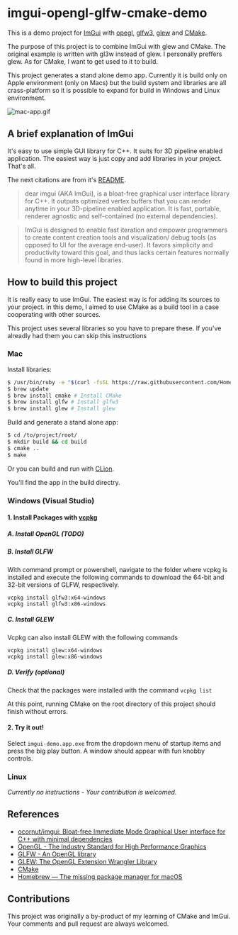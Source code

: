 # imgui-opengl-glfw-cmake-demo

This is a demo project for [ImGui](https://github.com/ocornut/imgui) with [opegl](https://www.opengl.org/), [glfw3](http://www.glfw.org/), [glew](http://glew.sourceforge.net/) and [CMake](https://cmake.org/). 

The purpose of this project is to combine ImGui with glew and CMake. The original example is written with gl3w instead of glew. I personally preffers glew. As for CMake, I want to get used to it to build.

This project generates a stand alone demo app. Currently it is build only on Apple environment (only on Macs) but the build system and libraries are all crass-platform so it is possible to expand for build in Windows and Linux environment.

![mac-app.gif](https://cloud.githubusercontent.com/assets/536954/21741987/a3e00126-d528-11e6-81ce-4a1691e7ac6f.gif)

## A brief explanation of ImGui

It's easy to use simple GUI library for C++. It suits for 3D pipeline enabled application. The easiest way is just copy and add libraries in your project. That's all.

The next citations are from it's [README](https://github.com/ocornut/imgui).

> dear imgui (AKA ImGui), is a bloat-free graphical user interface library for C++. It outputs optimized vertex buffers that you can render anytime in your 3D-pipeline enabled application. It is fast, portable, renderer agnostic and self-contained (no external dependencies).
  
> ImGui is designed to enable fast iteration and empower programmers to create content creation tools and visualization/ debug tools (as opposed to UI for the average end-user). It favors simplicity and productivity toward this goal, and thus lacks certain features normally found in more high-level libraries.

## How to build this project

It is really easy to use ImGui. The easiest way is for adding its sources to your project. in this demo, I aimed to use CMake as a build tool in a case cooperating with other sources.

This project uses several libraries so you have to prepare these. If you've alreadly had them you can skip this instructions

### Mac

Install libraries:

```bash
$ /usr/bin/ruby -e "$(curl -fsSL https://raw.githubusercontent.com/Homebrew/install/master/install)" # Install homebrew
$ brew update
$ brew install cmake # Install CMake
$ brew install glfw # Install glfw3
$ brew install glew # Install glew
``` 

Build and generate a stand alone app:

```bash
$ cd /to/project/root/
$ mkdir build && cd build
$ cmake ..
$ make
```

Or you can build and run with [CLion](https://www.jetbrains.com/clion/).

You'll find the app in the build directry.

### Windows (Visual Studio)

#### 1. Install Packages with [vcpkg](https://aka.ms/vcpkg)
##### A. Install OpenGL (TODO)
##### B. Install GLFW
With command prompt or powershell, navigate to the folder where vcpkg is installed and execute the following commands to download the 64-bit and 32-bit versions of GLFW, respectively.
```dos
vcpkg install glfw3:x64-windows
vcpkg install glfw3:x86-windows
```
##### C. Install GLEW
Vcpkg can also install GLEW with the following commands
```dos
vcpkg install glew:x64-windows
vcpkg install glew:x86-windows
```
##### D. Verify (optional)
Check that the packages were installed with the command `vcpkg list`

At this point, running CMake on the root directory of this project should finish without errors.

#### 2. Try it out!
Select `imgui-demo.app.exe` from the dropdown menu of startup items and press the big play button. A window should appear with fun knobby controls.


### Linux

*Currently no instructions - Your contribution is welcomed.*

## References

- [ocornut/imgui: Bloat-free Immediate Mode Graphical User interface for C++ with minimal dependencies](https://github.com/ocornut/imgui)
- [OpenGL - The Industry Standard for High Performance Graphics](https://www.opengl.org/)
- [GLFW - An OpenGL library](http://www.glfw.org/)
- [GLEW: The OpenGL Extension Wrangler Library](http://glew.sourceforge.net/)
- [CMake](https://cmake.org/)
- [Homebrew — The missing package manager for macOS](http://brew.sh/)

## Contributions

This project was originally a by-product of my learning of CMake and ImGui. Your comments and pull request are always welcomed. 
